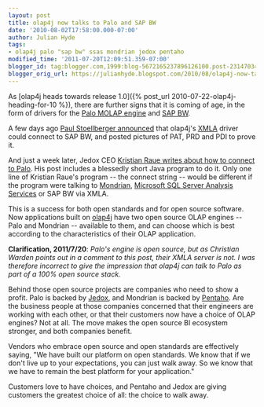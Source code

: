 ```yaml
---
layout: post
title: olap4j now talks to Palo and SAP BW
date: '2010-08-02T17:58:00.000-07:00'
author: Julian Hyde
tags:
- olap4j palo "sap bw" ssas mondrian jedox pentaho
modified_time: '2011-07-20T12:09:51.359-07:00'
blogger_id: tag:blogger.com,1999:blog-5672165237896126100.post-2314703459638413813
blogger_orig_url: https://julianhyde.blogspot.com/2010/08/olap4j-now-talks-to-palo-and-sap-bw.html
---
```


As [olap4j heads towards release 1.0]({% post_url 2010-07-22-olap4j-heading-for-10 %}),
there are further signs that it is
coming of age, in the form of drivers for the
[Palo MOLAP engine](https://en.wikipedia.org/wiki/Palo_(OLAP_database)) and
[SAP BW](https://en.wikipedia.org/wiki/SAP_NetWeaver_Business_Intelligence).

A few days ago
[Paul Stoellberger announced](https://twitter.com/pstoellberger/status/18983516133) that olap4j's
[XMLA](http://www.xmla.org/) driver could connect to SAP BW,
and posted pictures of PAT, PRD and PDI to prove it.

And just a week later, Jedox CEO
[Kristian Raue writes about how to connect to Palo](http://www.paloinsider.com/palo/palo-talks-olap4j-finally/).
His post includes a
blessedly short Java program to do it. Only one line of
Kristian Raue's program -- the connect string -- would be different if
the program were talking to [Mondrian](https://mondrian.pentaho.com/),
[Microsoft SQL Server Analysis Services](https://msdn.microsoft.com/en-us/library/bb522607.aspx)
or SAP BW via XMLA.

This is a success for both open standards and for open source
software. Now applications built on [olap4j](http://www.olap4j.org)
have two open source OLAP
engines -- Palo and Mondrian -- available to them, and can choose
which is best according to the characteristics of their OLAP
application.

**Clarification, 2011/7/20**: *Palo's engine is open source, but as
Christian Warden points out in a comment to this post, their XMLA
server is not. I was therefore incorrect to give the impression that
olap4j can talk to Palo as part of a 100% open source stack.*

Behind those open source projects are companies who need to show a
profit. Palo is backed by [Jedox](https://www.jedox.com/),
and Mondrian is backed by
[Pentaho](https://www.pentaho.com/). Are the business people at
those companies concerned that their engineers are working with each
other, or that their customers now have a choice of OLAP engines? Not
at all. The move makes the open source BI ecosystem stronger, and both
companies benefit.

Vendors who embrace open source and open standards are effectively
saying, "We have built our platform on open standards. We know that if
we don't live up to your expectations, you can just walk away. So we
know that we have to remain the best platform for your application."

Customers love to have choices, and Pentaho and Jedox are giving
customers the greatest choice of all: the choice to walk away.
